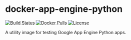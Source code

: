 # docker-app-engine-python

[![Build Status](https://travis-ci.org/mtlynch/docker-app-engine-python.svg?branch=master)](https://travis-ci.org/mtlynch/docker-app-engine-python) [![Docker Pulls](https://img.shields.io/docker/pulls/mtlynch/app-engine-python.svg?maxAge=604800)](https://hub.docker.com/r/mtlynch/app-engine-python/) [![License](http://img.shields.io/:license-mit-blue.svg?style=flat-square)](LICENSE)

A utility image for testing Google App Engine Python apps.
